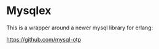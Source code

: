 Mysqlex
=======

This is a wrapper around a newer mysql library for erlang:

https://github.com/mysql-otp


